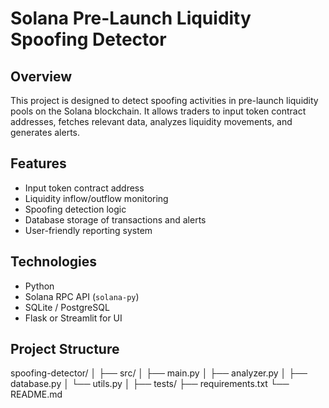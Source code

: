 # Solana Pre-Launch Liquidity Spoofing Detector

## Overview
This project is designed to detect spoofing activities in pre-launch liquidity pools on the Solana blockchain. 
It allows traders to input token contract addresses, fetches relevant data, analyzes liquidity movements, and generates alerts.

## Features
- Input token contract address
- Liquidity inflow/outflow monitoring
- Spoofing detection logic
- Database storage of transactions and alerts
- User-friendly reporting system

## Technologies
- Python
- Solana RPC API (`solana-py`)
- SQLite / PostgreSQL
- Flask or Streamlit for UI

## Project Structure
spoofing-detector/
│
├── src/
│   ├── main.py
│   ├── analyzer.py
│   ├── database.py
│   └── utils.py
│
├── tests/
├── requirements.txt
└── README.md